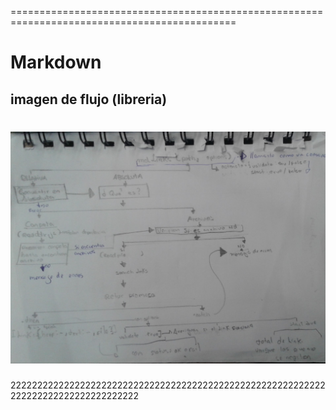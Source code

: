 
=============================================================================================
# Markdown 

## imagen de flujo (libreria)


![md-links](https://github.com/angelicanoriega/lim20181-Track-FE-markdown-list/blob/gh-pages/imagene%20de%20flujo/mi-diagrama-de-flujo.jpg)
==============================================================================================
22222222222222222222222222222222222222222222222222222222222222222222222222222222222